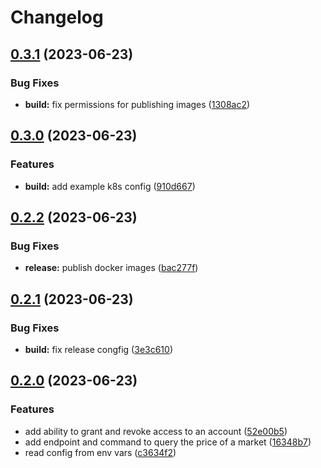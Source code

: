 # Changelog

## [0.3.1](https://github.com/noandrea/authex/compare/v0.3.0...v0.3.1) (2023-06-23)


### Bug Fixes

* **build:** fix permissions for publishing images ([1308ac2](https://github.com/noandrea/authex/commit/1308ac2132c061ecb158482dd15460c653e7ddb5))

## [0.3.0](https://github.com/noandrea/authex/compare/v0.2.2...v0.3.0) (2023-06-23)


### Features

* **build:** add example k8s config ([910d667](https://github.com/noandrea/authex/commit/910d667fd10595b9a1ac71b4207186df74a315d7))

## [0.2.2](https://github.com/noandrea/authex/compare/v0.2.1...v0.2.2) (2023-06-23)


### Bug Fixes

* **release:** publish docker images ([bac277f](https://github.com/noandrea/authex/commit/bac277fb245039222f279caf5f637c2604ffc6e4))

## [0.2.1](https://github.com/noandrea/authex/compare/v0.2.0...v0.2.1) (2023-06-23)


### Bug Fixes

* **build:** fix release congfig ([3e3c610](https://github.com/noandrea/authex/commit/3e3c610d54c55cf387822acda8b0e1e5475ea01a))

## [0.2.0](https://github.com/noandrea/authex/compare/v0.1.0...v0.2.0) (2023-06-23)


### Features

* add ability to grant and revoke access to an account ([52e00b5](https://github.com/noandrea/authex/commit/52e00b5d4df47ea1651943b6cfe7e4d37c2a9036))
* add endpoint and command to query the price of a market ([16348b7](https://github.com/noandrea/authex/commit/16348b7e158aeb6ba0e43153cd39631789194542))
* read config from env vars ([c3634f2](https://github.com/noandrea/authex/commit/c3634f2d24af463962eca5041563ce61ebe18bb4))
